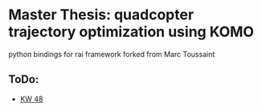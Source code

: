 # Master Thesis: quadcopter trajectory optimization using KOMO

python bindings for rai framework forked from Marc Toussaint

## ToDo:

* [KW 48](./Weeks/KW_48.md)

